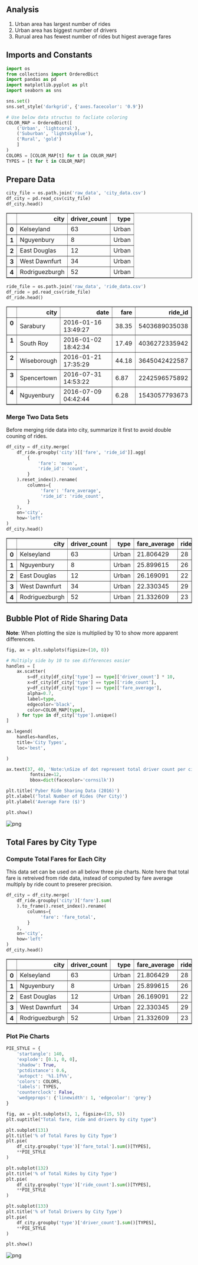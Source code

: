 
## Analysis
1. Urban area has largest number of rides
2. Urban area has biggest number of drivers
3. Rurual area has fewest number of rides but higest average fares

## Imports and Constants


```python
import os
from collections import OrderedDict
import pandas as pd
import matplotlib.pyplot as plt
import seaborn as sns

sns.set()
sns.set_style('darkgrid', {'axes.facecolor': '0.9'})

# Use below data structus to facliate coloring
COLOR_MAP = OrderedDict([
    ('Urban', 'lightcoral'),
    ('Suburban', 'lightskyblue'),
    ('Rural', 'gold')
    ]
)
COLORS = [COLOR_MAP[t] for t in COLOR_MAP]
TYPES = [t for t in COLOR_MAP]
```

## Prepare Data


```python
city_file = os.path.join('raw_data', 'city_data.csv')
df_city = pd.read_csv(city_file)
df_city.head()
```




<div>
<style>
    .dataframe thead tr:only-child th {
        text-align: right;
    }

    .dataframe thead th {
        text-align: left;
    }

    .dataframe tbody tr th {
        vertical-align: top;
    }
</style>
<table border="1" class="dataframe">
  <thead>
    <tr style="text-align: right;">
      <th></th>
      <th>city</th>
      <th>driver_count</th>
      <th>type</th>
    </tr>
  </thead>
  <tbody>
    <tr>
      <th>0</th>
      <td>Kelseyland</td>
      <td>63</td>
      <td>Urban</td>
    </tr>
    <tr>
      <th>1</th>
      <td>Nguyenbury</td>
      <td>8</td>
      <td>Urban</td>
    </tr>
    <tr>
      <th>2</th>
      <td>East Douglas</td>
      <td>12</td>
      <td>Urban</td>
    </tr>
    <tr>
      <th>3</th>
      <td>West Dawnfurt</td>
      <td>34</td>
      <td>Urban</td>
    </tr>
    <tr>
      <th>4</th>
      <td>Rodriguezburgh</td>
      <td>52</td>
      <td>Urban</td>
    </tr>
  </tbody>
</table>
</div>




```python
ride_file = os.path.join('raw_data', 'ride_data.csv')
df_ride = pd.read_csv(ride_file)
df_ride.head()
```




<div>
<style>
    .dataframe thead tr:only-child th {
        text-align: right;
    }

    .dataframe thead th {
        text-align: left;
    }

    .dataframe tbody tr th {
        vertical-align: top;
    }
</style>
<table border="1" class="dataframe">
  <thead>
    <tr style="text-align: right;">
      <th></th>
      <th>city</th>
      <th>date</th>
      <th>fare</th>
      <th>ride_id</th>
    </tr>
  </thead>
  <tbody>
    <tr>
      <th>0</th>
      <td>Sarabury</td>
      <td>2016-01-16 13:49:27</td>
      <td>38.35</td>
      <td>5403689035038</td>
    </tr>
    <tr>
      <th>1</th>
      <td>South Roy</td>
      <td>2016-01-02 18:42:34</td>
      <td>17.49</td>
      <td>4036272335942</td>
    </tr>
    <tr>
      <th>2</th>
      <td>Wiseborough</td>
      <td>2016-01-21 17:35:29</td>
      <td>44.18</td>
      <td>3645042422587</td>
    </tr>
    <tr>
      <th>3</th>
      <td>Spencertown</td>
      <td>2016-07-31 14:53:22</td>
      <td>6.87</td>
      <td>2242596575892</td>
    </tr>
    <tr>
      <th>4</th>
      <td>Nguyenbury</td>
      <td>2016-07-09 04:42:44</td>
      <td>6.28</td>
      <td>1543057793673</td>
    </tr>
  </tbody>
</table>
</div>



### Merge Two Data Sets
Before merging ride data into city, summarize it first to avoid double couning of rides.


```python
df_city = df_city.merge(
    df_ride.groupby('city')[['fare', 'ride_id']].agg(
        {
            'fare': 'mean',
            'ride_id': 'count',
        }
    ).reset_index().rename(
        columns={
             'fare': 'fare_average',
             'ride_id': 'ride_count',
        }
    ),
    on='city',
    how='left'
)
df_city.head()
```




<div>
<style>
    .dataframe thead tr:only-child th {
        text-align: right;
    }

    .dataframe thead th {
        text-align: left;
    }

    .dataframe tbody tr th {
        vertical-align: top;
    }
</style>
<table border="1" class="dataframe">
  <thead>
    <tr style="text-align: right;">
      <th></th>
      <th>city</th>
      <th>driver_count</th>
      <th>type</th>
      <th>fare_average</th>
      <th>ride_count</th>
    </tr>
  </thead>
  <tbody>
    <tr>
      <th>0</th>
      <td>Kelseyland</td>
      <td>63</td>
      <td>Urban</td>
      <td>21.806429</td>
      <td>28</td>
    </tr>
    <tr>
      <th>1</th>
      <td>Nguyenbury</td>
      <td>8</td>
      <td>Urban</td>
      <td>25.899615</td>
      <td>26</td>
    </tr>
    <tr>
      <th>2</th>
      <td>East Douglas</td>
      <td>12</td>
      <td>Urban</td>
      <td>26.169091</td>
      <td>22</td>
    </tr>
    <tr>
      <th>3</th>
      <td>West Dawnfurt</td>
      <td>34</td>
      <td>Urban</td>
      <td>22.330345</td>
      <td>29</td>
    </tr>
    <tr>
      <th>4</th>
      <td>Rodriguezburgh</td>
      <td>52</td>
      <td>Urban</td>
      <td>21.332609</td>
      <td>23</td>
    </tr>
  </tbody>
</table>
</div>



## Bubble Plot of Ride Sharing Data

__Note__: When plotting the size is multiplied by 10 to show more apparent differences.


```python
fig, ax = plt.subplots(figsize=(10, 8))

# Multiply side by 10 to see differences easier
handles = [
    ax.scatter(
        s=df_city[df_city['type'] == type]['driver_count'] * 10,
        x=df_city[df_city['type'] == type]['ride_count'],
        y=df_city[df_city['type'] == type]['fare_average'],
        alpha=0.7,
        label=type,
        edgecolor='black',
        color=COLOR_MAP[type],
    ) for type in df_city['type'].unique()
]

ax.legend(
    handles=handles,
    title='City Types',
    loc='best',

)

ax.text(37, 40, 'Note:\nSize of dot represent total driver count per city.',
         fontsize=12,
         bbox=dict(facecolor='cornsilk'))

plt.title('Pyber Ride Sharing Data (2016)')
plt.xlabel('Total Number of Rides (Per City)')
plt.ylabel('Average Fare ($)')

plt.show()
```


![png](output_9_0.png)


## Total Fares by City Type

### Compute Total Fares for Each City
This data set can be used on all below three pie charts. Note here that total fare is retreived from ride data, instead of computed by fare average multiply by ride count to preserer precision.


```python
df_city = df_city.merge(
    df_ride.groupby('city')['fare'].sum(
    ).to_frame().reset_index().rename(
        columns={
             'fare': 'fare_total',
        }
    ),
    on='city',
    how='left'
)
df_city.head()
```




<div>
<style>
    .dataframe thead tr:only-child th {
        text-align: right;
    }

    .dataframe thead th {
        text-align: left;
    }

    .dataframe tbody tr th {
        vertical-align: top;
    }
</style>
<table border="1" class="dataframe">
  <thead>
    <tr style="text-align: right;">
      <th></th>
      <th>city</th>
      <th>driver_count</th>
      <th>type</th>
      <th>fare_average</th>
      <th>ride_count</th>
      <th>fare_total</th>
    </tr>
  </thead>
  <tbody>
    <tr>
      <th>0</th>
      <td>Kelseyland</td>
      <td>63</td>
      <td>Urban</td>
      <td>21.806429</td>
      <td>28</td>
      <td>610.58</td>
    </tr>
    <tr>
      <th>1</th>
      <td>Nguyenbury</td>
      <td>8</td>
      <td>Urban</td>
      <td>25.899615</td>
      <td>26</td>
      <td>673.39</td>
    </tr>
    <tr>
      <th>2</th>
      <td>East Douglas</td>
      <td>12</td>
      <td>Urban</td>
      <td>26.169091</td>
      <td>22</td>
      <td>575.72</td>
    </tr>
    <tr>
      <th>3</th>
      <td>West Dawnfurt</td>
      <td>34</td>
      <td>Urban</td>
      <td>22.330345</td>
      <td>29</td>
      <td>647.58</td>
    </tr>
    <tr>
      <th>4</th>
      <td>Rodriguezburgh</td>
      <td>52</td>
      <td>Urban</td>
      <td>21.332609</td>
      <td>23</td>
      <td>490.65</td>
    </tr>
  </tbody>
</table>
</div>



### Plot Pie Charts


```python
PIE_STYLE = {
    'startangle': 140,
    'explode': [0.1, 0, 0],
    'shadow': True,
    'pctdistance': 0.6,
    'autopct': '%1.1f%%',
    'colors': COLORS,
    'labels': TYPES,
    'counterclock': False,
    'wedgeprops': {'linewidth': 1, 'edgecolor': 'grey'}
}

fig, ax = plt.subplots(3, 1, figsize=(15, 5))
plt.suptitle("Total fare, ride and drivers by city type")

plt.subplot(131)
plt.title('% of Total Fares by City Type')
plt.pie(
    df_city.groupby('type')['fare_total'].sum()[TYPES], 
    **PIE_STYLE
)

plt.subplot(132)
plt.title('% of Total Rides by City Type')
plt.pie(
    df_city.groupby('type')['ride_count'].sum()[TYPES],
    **PIE_STYLE
)

plt.subplot(133)
plt.title('% of Total Drivers by City Type')
plt.pie(
    df_city.groupby('type')['driver_count'].sum()[TYPES], 
    **PIE_STYLE
)

plt.show()
```


![png](output_14_0.png)

